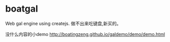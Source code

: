 # boatgal
Web gal engine using createjs.
做不出来吃键盘,新买的。

没什么内容的小demo
http://boatingzeng.github.io/galdemo/demo/demo.html
